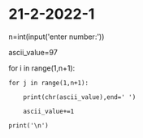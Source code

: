 # 21-2-2022-1
n=int(input('enter number:'))

ascii_value=97

for i in range(1,n+1):

    for j in range(1,n+1):

        print(chr(ascii_value),end=' ')

        ascii_value+=1

    print('\n')
